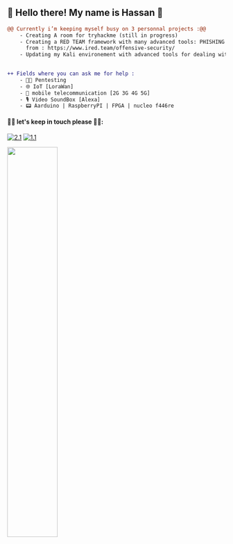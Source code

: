 ## 🎄 Hello there! My name is Hassan 🎄
```diff
@@ Currently i’m keeping myself busy on 3 personnal projects :@@
    - Creating A room for tryhackme (still in progress)
    - Creating a RED TEAM framework with many advanced tools: PHISHING with (Modlishka + evilginx2) (+ some extra tools for Exfiltration)
      from : https://www.ired.team/offensive-security/ 
    - Updating my Kali environement with advanced tools for dealing with AD pivoting

   
++ Fields where you can ask me for help :
    - 🐱‍💻 Pentesting 
    - 🌐 IoT [LoraWan]
    - 📡 mobile telecommunication [2G 3G 4G 5G]
    - 🎙️ Video SoundBox [Alexa]
    - 📟 Aarduino | RaspberryPI | FPGA | nucleo f446re 
```
#### 👨‍💻 let's keep in touch please 👨‍💻: 
<!-- Actual text -->
[![2.1]][2]  [![1.1]][1]
<!-- Icons -->
[1.1]: https://img.shields.io/badge/Instagram-E4405F?style=for-the-badge&logo=instagram&logoColor=white
[2.1]: https://img.shields.io/badge/LinkedIn-0077B5?style=for-the-badge&logo=linkedin&logoColor=white
<!-- Links to your social media accounts -->
[1]: https://www.instagram.com/mic.tec/
[2]: https://www.linkedin.com/in/hassan-profile/
</div> <img src="https://github-readme-streak-stats.herokuapp.com/?user=VraiHack&theme=dark" width="48%" >


